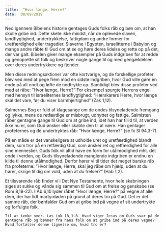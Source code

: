 ```yaml
---
title:  ”Hvor længe, Herre?“
date:  08/09/2019
---
```


Ned igennem Bibelens historie gentages Guds folks råb og bøn om, at han skulle gribe ind. Dette skete ikke mindst, når de oplevede slaveri, landflygtighed, undertrykkelse, fattigdom og andre former for uretfærdighed eller tragedier. Slaverne i Egypten, israelitterne i Babylon og mange andre råbte til Gud om at se og høre deres lidelse og rette op på det, der var galt. Bibelen giver mange eksempler på Guds indgriben for at redde og genoprette sit folk og beskriver nogle gange til og med gengældelsen over deres undertrykkere og fjender.

Men disse redningsaktioner var ofte kortvarige, og de forskellige profeter blev ved med at pege frem mod en sidste indgriben, hvor Gud ville gøre en ende på alt ondt og løfte de nedtrykte op. Samtidigt blev disse profeter ved med at råbe: ”Hvor længe, Herre?“ For eksempel spurgte Herrens engel med hensyn til israeliternes landflygtighed: ”Hærskarers Herre, hvor længe skal det vare, før du viser barmhjertighed“ (Zak 1,12).

Salmernes Bog er fuld af klagesange om de ondes tilsyneladende fremgang og lykke, mens de retfærdige er misbrugt, udnyttet og fattige. Salmisten råber gentagne gange til Gud om at gribe ind, idet han har tillid til, at verden ikke nu er, som Gud ønsker eller skabte den til at være. Han gentager profeternes og de undertryktes råb: ”Hvor længe, Herre?“ (se fx Sl 94,3-7).

På en måde er det vanskeligere at udholde uret og uretfærdighed blandt dem, som tror på en retfærdig Gud, som ønsker ret og retfærdighed for alle sine mennesker. Guds folk vil altid have en form for utålmodighed mht. det onde i verden, og Guds tilsyneladende manglende indgriben er endnu en kilde til denne utålmodighed. Derfor hører vi til tider det meget barske råb fra profeterne: ”Hvor længe, Herre, skal jeg råbe om hjælp, uden at du hører, skrige til dig om vold, uden at du frelser?“ (Hab 1,2).

Et tilsvarende råb finder vi i Det Nye Testamente, hvor hele skabningen siges at sukke og vånde sig sammen til Gud om at frelse og genskabe (se Rom 8,19-22). I Åb 6,10 lyder råbet ”Hvor længe, Herre?“ på vegne af alle dem, der har lidt martyrdøden på grund af deres tro på Gud. Det er det samme råb, der bønfalder Gud om at gribe ind på vegne af sit undertrykte og forfulgte folk.

`Til at tænke over. Læs Luk 18,1-8. Hvad siger Jesus om Guds svar på de gentagne råb og bønner fra hans folk om at gribe ind på deres vegne? Hvad fortæller denne lignelse om, hvad tro er?`